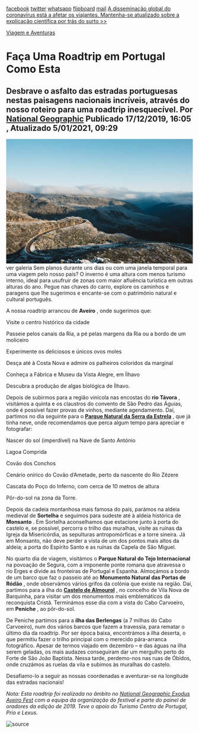 [facebook](https://www.facebook.com/sharer/sharer.php?u=https%3A%2F%2Fwww.natgeo.pt%2Fviagem-e-aventuras%2F2019%2F12%2Ffaca-uma-roadtrip-em-portugal-como-esta) [twitter](https://twitter.com/share?url=https%3A%2F%2Fwww.natgeo.pt%2Fviagem-e-aventuras%2F2019%2F12%2Ffaca-uma-roadtrip-em-portugal-como-esta&via=natgeo&text=Fa%C3%A7a%20Uma%20Roadtrip%20em%20Portugal%20Como%20Esta) [whatsapp](https://web.whatsapp.com/send?text=https%3A%2F%2Fwww.natgeo.pt%2Fviagem-e-aventuras%2F2019%2F12%2Ffaca-uma-roadtrip-em-portugal-como-esta) [flipboard](https://share.flipboard.com/bookmarklet/popout?v=2&title=Fa%C3%A7a%20Uma%20Roadtrip%20em%20Portugal%20Como%20Esta&url=https%3A%2F%2Fwww.natgeo.pt%2Fviagem-e-aventuras%2F2019%2F12%2Ffaca-uma-roadtrip-em-portugal-como-esta) [mail](mailto:?subject=NatGeo&body=https%3A%2F%2Fwww.natgeo.pt%2Fviagem-e-aventuras%2F2019%2F12%2Ffaca-uma-roadtrip-em-portugal-como-esta%20-%20Fa%C3%A7a%20Uma%20Roadtrip%20em%20Portugal%20Como%20Esta) [A disseminação global do coronavírus está a afetar os viajantes. Mantenha-se atualizado sobre a explicação científica por trás do surto >>](https://www.natgeo.pt/coronavirus) 

[Viagem e Aventuras](https://www.natgeo.pt/viagem-e-aventuras) 
# Faça Uma Roadtrip em Portugal Como Esta 
## Desbrave o asfalto das estradas portuguesas nestas paisagens nacionais incríveis, através do nosso roteiro para uma roadtrip inesquecível. Por [National Geographic](https://www.natgeo.pt/autor/national-geographic) Publicado 17/12/2019, 16:05 , Atualizado 5/01/2021, 09:29 
![Uma das estradas que atravessa o Parque Natural da Serra da Estrela.](img/files_styles_image_00_public_exodus_01_roadtrip_fotografamos_day_0_of_0_large.jpg)
ver galeria Sem planos durante uns dias ou com uma janela temporal para uma viagem pelo nosso país? O inverno é uma altura com menos turismo interno, ideal para usufruir de zonas com maior afluência turística em outras alturas do ano. Pegue nas chaves do carro, explore os caminhos e paragens que lhe sugerimos e encante-se com o património natural e cultural português. 

A nossa roadtrip arrancou de **Aveiro** , onde sugerimos que: 

Visite o centro histórico da cidade 

Passeie pelos canais da Ria, a pé pelas margens da Ria ou a bordo de um moliceiro 

Experimente os deliciosos e únicos ovos moles 

Desça até à Costa Nova e admire os palheiros coloridos da marginal 

Conheça a Fábrica e Museu da Vista Alegre, em Ílhavo 

Descubra a produção de algas biológica de Ílhavo. 

Depois de subirmos para a região vinícola nas encostas do **rio Távora** , visitámos a quinta e os claustros do convento de São Pedro das Águias, onde é possível fazer provas de vinhos, mediante agendamento. Daí, partimos no dia seguinte para o **[Parque Natural da Serra da Estrela](https://www.natgeo.pt/viagem-e-aventuras/2018/12/natal-na-serra-da-estrela-preparado-para-um-natal-branco)** , que já tinha neve, onde recomendamos que perca algum tempo para apreciar e fotografar: 

Nascer do sol (imperdível) na Nave de Santo António 

Lagoa Comprida 

Covão dos Conchos 

Cenário onírico do Covão d’Ametade, perto da nascente do Rio Zêzere 

Cascata do Poço do Inferno, com cerca de 10 metros de altura 

Pôr-do-sol na zona da Torre. 

Depois da cadeia montanhosa mais famosa do país, parámos na aldeia medieval de **Sortelha** e seguimos para sudeste até à aldeia histórica de **Monsanto** . Em Sortelha aconselhamos que estacione junto à porta do castelo e, se possível, percorra o trilho das muralhas, visite as ruínas da Igreja da Misericórdia, as sepulturas antropomórficas e a torre sineira. Já em Monsanto, não deve perder a vista de um dos pontos mais altos da aldeia; a porta do Espírito Santo e as ruínas da Capela de São Miguel. 

No quarto dia de viagem, visitámos o **Parque Natural do Tejo Internacional** na povoação de Segura, com a imponente ponte romana que atravessa o rio Erges e divide as fronteiras de Portugal e Espanha. Almoçámos a bordo de um barco que faz o passeio até ao **Monumento Natural das Portas de Ródão** , onde observámos vários grifos da colónia que existe na região. Daí, partimos para a ilha do **[Castelo de Almourol](https://www.natgeo.pt/viagem-e-aventuras/2019/03/castelos-de-portugal-revisitamos-o-passado-em-almourol)** , no concelho de Vila Nova de Barquinha, para visitar um dos monumentos mais emblemáticos da reconquista Cristã. Terminámos esse dia com a vista do Cabo Carvoeiro, em **Peniche** , ao pôr-do-sol. 

De Peniche partimos para a **ilha das Berlengas** (a 7 milhas do Cabo Carvoeiro), num dos vários barcos que fazem a travessia, para rematar o último dia da roadtrip. Por ser época baixa, encontrámos a ilha deserta, o que permitiu fazer o trilho principal com o merecido pára-arranca fotográfico. Apesar de termos viajado em dezembro – e das águas na ilha serem geladas, os mais audazes conseguiram dar um mergulho perto do Forte de São João Baptista. Nessa tarde, perdemo-nos nas ruas de Óbidos, onde cruzámos as ruelas da vila e subimos às muralhas do castelo. 

Desafiamo-lo a seguir as nossas coordenadas e aventurar-se na longitude das estradas nacionais! 

_Nota: Esta roadtrip foi realizada no âmbito no [National Geographic Exodus Aveiro Fest](https://www.natgeo.pt/exodus) com a equipa da organização do festival e parte do painel de oradores da edição de 2019. Teve o apoio do Turismo Centro de Portugal, Prio e Lexus._ 



![source](https://www.natgeo.pt/viagem-e-aventuras/2019/12/faca-uma-roadtrip-em-portugal-como-esta)